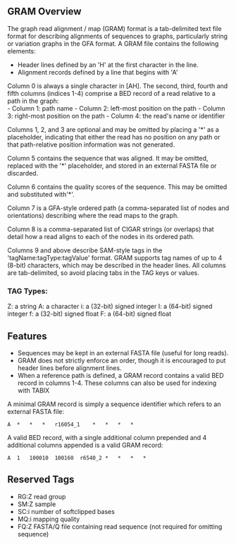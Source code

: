 ## GRAM Overview
The graph read alignment / map (GRAM) format is a tab-delimited text file format
for describing alignments of sequences to graphs, particularly string or
variation graphs in the GFA format. A GRAM file contains the following elements:

- Header lines defined by an 'H' at the first character in the line.
- Alignment records defined by a line that begins with 'A'

Column 0 is always a single character in [AH]. The second, third, fourth and fifth
columns (indices 1-4) comprise a BED record of a read relative to a path in the graph:  
    - Column 1: path name
    - Column 2: left-most position on the path
    - Column 3: right-most position on the path
    - Column 4: the read's name or identifier

Columns 1, 2, and 3 are optional and may be omitted by placing a '\*' as a placeholder,
indicating that either the read has no position on any path or that path-relative
position information was not generated.

Column 5 contains the sequence that was aligned. It may be omitted, replaced with the '\*'
placeholder, and stored in an external FASTA file or discarded.

Column 6 contains the quality scores of the sequence. This may be omitted and substituted
with'\*'.

Column 7 is a GFA-style ordered path (a comma-separated list of nodes and orientations)
describing where the read maps to the graph.

Column 8 is a comma-separated list of CIGAR strings (or overlaps) that detail how a read
aligns to each of the nodes in its ordered path.

Columns 9 and above describe SAM-style tags in the 'tagName:tagType:tagValue' format.
GRAM supports tag names of up to 4 (8-bit) characters, which may be described in the header lines.
All columns are tab-delimited, so avoid placing tabs in the TAG keys or values.

### TAG Types:
Z: a string
A: a character
i: a (32-bit) signed integer
I: a (64-bit) signed integer
f: a (32-bit) signed float
F: a (64-bit) signed float




## Features

- Sequences may be kept in an external FASTA file (useful for long reads).
- GRAM does not strictly enforce an order, though it is encouraged to put header lines
before alignment lines.
- When a reference path is defined, a GRAM record contains a valid BED record in columns 1-4.
These columns can also be used for indexing with TABIX

A minimal GRAM record is simply a sequence identifier which refers to an external FASTA file:  

`A	*	*	*	r16054_1	*	*	*	*`

A valid BED record, with a single additional column prepended and 4 additional columns appended
is a valid GRAM record:

`A	1	100010	100160	r6540_2	*	*	*	*`

## Reserved Tags
 - RG:Z read group
 - SM:Z sample
 - SC:i number of softclipped bases
 - MQ:i mapping quality
 - FQ:Z FASTA/Q file containing read sequence (not required for omitting sequence)
